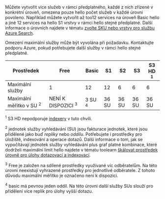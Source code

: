 Můžete vytvořit více služeb v rámci předplatného, každé z nich zřízené v konkrétní úroveň, omezena pouze hello počet služeb v každé úrovni povoleno. Například můžete vytvořit až too12 services na úroveň Basic hello a jiné 12 services na hello S1 vrstvy v rámci hello stejné předplatné. Další informace o úrovních najdete v tématu [zvolte SKU nebo vrstvy pro službu Azure Search](../articles/search/search-sku-tier.md).

Omezení maximální služby může být vyvolána při požadavku. Kontaktujte podporu Azure, pokud potřebujete další služby v rámci hello stejné předplatné.

| Prostředek | Free | Basic | S1 | S2 | S3 | S3 HD <sup>1</sup> |
| --- | --- | --- | --- | --- | --- | --- |
| Maximální služby |1 |12 |12 |6 |6 |6 |
| Maximální měřítko v SU <sup>2</sup> |NENÍ K DISPOZICI <sup>3</sup> |3 SU <sup>4</sup> |36 SU |36 SU |36 SU |36 SU |

<sup>1</sup> S3 HD nepodporuje [indexery](../articles/search/search-indexer-overview.md) v tuto chvíli. 

<sup>2</sup> jednotek služby vyhledávání (SU) jsou fakturace jednotek, které jsou přidělené jako buď *repliky* nebo *oddílu*. Potřebujete i prostředky pro úložiště, indexování a operace dotazů. Další informace o tom, jak se vypočítávají jednotek služby vyhledávání plus graf platné kombinace, které dodrželi maximální limit hello najdete v tématu toolearn [škálovat prostředek úrovně pro úlohy dotazovací a indexovací](../articles/search/search-capacity-planning.md). 

<sup>3</sup> Free je založen na sdílené prostředky využívané víc odběratelům. Na této úrovni neexistují vyhrazené prostředky pro jednotlivé odběratele. Z tohoto důvodu maximální měřítko je označeno není k dispozici.

<sup>4</sup> basic má pevnou jeden oddíl. Na této úrovni další služby SUs slouží pro přidělení více replik pro úlohy vyšší dotazu.

